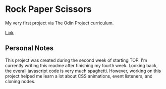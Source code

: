 # Rock Paper Scissors
My very first project via The Odin Project curriculum.

[Link](https://yipanthony.github.io/rockPaperScissors/)

## Personal Notes
This project was created during the second week of starting TOP. I'm currently writing this readme after finishing my fourth week. Looking back, the overall javascript code is very much spaghetti. However, working on this project helped me learn a lot about CSS animations, event listeners, and cloning nodes. 
